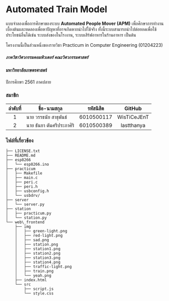 # Automated Train Model 
  แบบจำลองเพื่อการศึกษาของระบบ **Automated People Mover (APM)** เพื่อศึกษาการทำงานเบื้องต้นและทดลองเพื่อหาปัญหาที่อาจเกิดหากนำไปใช้จริง ทั้งนี้ระบบสามารถนำไปต่อยอดเพื่อใช้ประโยชน์อื่นได้เช่น ระบบส่งของในโรงงาน, ระบบเสิร์ฟอาหารในร้านอาหาร เป็นต้น


โครงงานนี้เป็นส่วนหนึ่งของรายวิชา Practicum in Computer Engineering (01204223)
##### ภาควิชาวิศวกรรมคอมพิวเตอร์ คณะวิศวกรรมศาสตร์
#### มหาวิทยาลัยเกษตรศาสตร์
ปีการศึกษา 2561 ภาคปลาย

### สมาชิก
ลำดับที่ | ชื่อ-นามสกุล | รหัสนิสิต | GitHub
:---:|---|---|:------:
1|นาย วรรธนัย สาธุพันธ์ | 6010500117 | WisTiCeJEnT |
2|นาย ธันยา ตันศรีประภาศิริ | 6010500389 | lastthanya |

### ไฟล์ที่เกี่ยวข้อง
    ├── LICENSE.txt
    ├── README.md
    ├── esp8266
    │   └── esp8266.ino
    ├── practicum
    │   ├── Makefile
    │   ├── main.c
    │   ├── peri.c
    │   ├── peri.h
    │   ├── usbconfig.h
    │   └── usbdrv/
    ├── server
    │   └── server.py
    ├── station
    │   ├── practicum.py
    │   └── station.py
    └── web\_frontend
        ├── img
        │   ├── green-light.png
        │   ├── red-light.png
        │   ├── sad.png
        │   ├── station.png
        │   ├── station1.png
        │   ├── station2.png
        │   ├── station3.png
        │   ├── station4.png
        │   ├── traffic-light.png
        │   ├── train.png
        │   └── yeah.png
        ├── index.html
        └── src
            ├── script.js
            └── style.css
